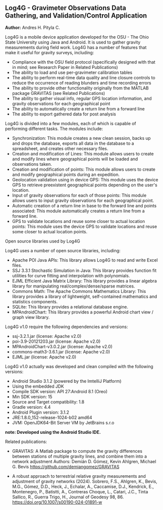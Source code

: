 ## Log4G - Gravimeter Observations Data Gathering, and Validation/Control Application

**Author:** Andres H. Pityla C.

Log4G is a mobile device application developed for the OSU - The Ohio State University using Java and Android. It is used to gather gravity measurements during field work. Log4G has a number of features that make it useful for gravity surveys, including:

* Compliance with the OSU field protocol (specifically designed with that in mind; see Research Paper in Related Publications)
* The ability to load and use per-gravimeter calibration tables
* The ability to perform real-time data quality and line closure controls to reduce the occurrence of reading blunders and time recording errors
* The ability to provide other functionality originally from the MATLAB package GRAVITAS (see Related Publications)
* The ability to gather visual info, regular GPS location information, and gravity observations for each geographical point
* The ability to automatically create a return line from a forward line
* The ability to export gathered data for post analysis

Log4G is divided into a few modules, each of which is capable of performing different tasks. The modules include:

* Synchronization: This module creates a new clean session, backs up and drops the database, exports all data in the database to a spreadsheet, and creates other necessary files.
* Creation and modification of Lines: This module allows users to create and modify lines where geographical points will be loaded and observations taken.
* Creation and modification of points: This module allows users to create and modify geographical points during an expedition.
* Geolocation validation using in device GPS: This module uses the device GPS to retrieve preexistent geographical points depending on the user's location.
* Input of gravity observations for each of those points: This module allows users to input gravity observations for each geographical point.
* Automatic creation of a return line in base to the forward line and points associated: This module automatically creates a return line from a forward line.
* GPS to validate locations and reuse some closer to actual location points: This module uses the device GPS to validate locations and reuse some closer to actual location points.

Open source libraries used by Log4G

Log4G uses a number of open source libraries, including:

* Apache POI Java APIs: This library allows Log4G to read and write Excel files.
* SSJ 3.3.1 Stochastic Simulation in Java: This library provides function fit utilities for curve fitting and interpolation with polynomials.
* EJML Efficient Java Matrix Library: This library provides a linear algebra library for manipulating real/complex/dense/sparse matrices.
* Commons Math: The Apache Commons Mathematics Library: This library provides a library of lightweight, self-contained mathematics and statistics components.
* SQLite: This library provides a relational database engine.
* MPAndroidChart: This library provides a powerful Android chart view / graph view library.


Log4G v1.0 require the following dependencies and versions:

* ssj-3.2.1.jar (license: Apache v2.0)
* poi-3.9-20121203.jar (license: Apache v2.0)
* MPAndroidChart-v3.0.2.jar (license: Apache v2.0)
* commons-math3-3.6.1.jar (license: Apache v2.0)
* EJML.jar (license: Apache v2.0)

Log4G v1.0 actually was developed and clean compiled with the following versions:

* Android Studio 3.1.2 (powered by the ImtelliJ Platform)
* Using the embedded JDK
* Compile SDK version: API 27:Android 8.1 (Oreo)
* Min SDK version: 15
* Source and Target compatibility: 1.8
* Gradle version: 4.4
* Android Plugin version: 3.1.2
* JRE:1.8.0_152-release-1024-b02 amd64
* JVM: OpenJDK64-Bit Server VM by JetBrains s.r.o

**note:  Developed using the Android Studio IDE.**



Related publications:

* GRAVITAS: A Matlab package to compute the gravity differences between stations of multiple gravity lines, and combine them into a network adjustment Authors: Demián D. Gómez, Kevin Ahlgren, Michael G. Bevis https://github.com/demiangomez/GRAVITAS

* A robust approach to terrestrial relative gravity measurements and adjustment of gravity networks (2024). Sobrero, F.S., Ahlgren, K., Bevis, M.G., Gómez, D.D., Heck, J., Echalar, A., Caccamise, D.J., Kendrick, E., Montenegro, P., Batistti, A., Contreras Choque, L., Catari, J.C., Tinta Sallico, R., Guerra Trigo, H., Journal of Geodesy 98, 86. https://doi.org/10.1007/s00190-024-01891-w
